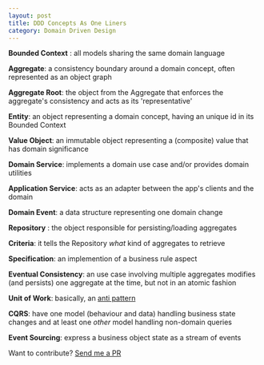 ```yaml
---
layout: post
title: DDD Concepts As One Liners
category: Domain Driven Design
---
```


**Bounded Context** : all models sharing the same domain language

**Aggregate**: a consistency boundary around a domain concept, often represented as an object graph

**Aggregate Root**: the object from the Aggregate that enforces the aggregate's consistency and acts as its 'representative'

**Entity**: an object representing a domain concept, having an unique id in its Bounded Context

**Value Object**: an immutable object representing a (composite) value that has domain significance

**Domain Service**: implements a domain use case and/or provides domain utilities

**Application Service**: acts as an adapter between the app's clients and the domain 

**Domain Event**: a data structure representing one domain change

**Repository** : the object responsible for persisting/loading aggregates

**Criteria**: it tells the Repository _what_ kind of aggregates to retrieve

**Specification**: an implemention of a business rule aspect

**Eventual Consistency**: an use case involving multiple aggregates modifies (and persists) one aggregate at the time, but not in an atomic fashion

**Unit of Work**: basically, an [anti pattern](http://blog.sapiensworks.com/post/2014/06/04/Unit-Of-Work-is-the-new-Singleton.aspx) 

**CQRS**: have one model (behaviour and data) handling business state changes and at least one _other_ model handling non-domain queries

**Event Sourcing**: express a business object state as a stream of events  

 
 
Want to contribute? [Send me a PR](https://github.com/sapiens/blog/blob/gh-pages/_posts/2015-05-25-DDD-Concepts-As-One-Liners.md) 
      
